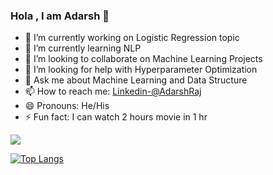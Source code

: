 ### Hola , I am Adarsh 👋

- 🔭 I’m currently working on Logistic Regression topic
- 🌱 I’m currently learning NLP
- 👯 I’m looking to collaborate on Machine Learning Projects
- 🤔 I’m looking for help with Hyperparameter Optimization
- 💬 Ask me about Machine Learning and Data Structure
- 📫 How to reach me: [Linkedin-@AdarshRaj](https://www.linkedin.com/in/adarsh-raj-82269016a/)
- 😄 Pronouns: He/His
- ⚡ Fun fact: I can watch 2 hours movie in 1 hr

<img src="https://github-readme-stats.vercel.app/api?username=AdarshRaj9&&show_icons=true&title_color=151515&icon_color=bb2acf&text_color=151515&bg_color=E2DFF4">

<!-- <a href="https://github.com/AdarshRaj9/github-readme-stats">
  <img align="center" src="https://github-readme-stats.vercel.app/api/pin/?username=AdarshRaj9&repo=github-readme-stats" />
</a>
<a href="https://github.com/AdarshRaj9/convoychat">
  <img align="center" src="https://github-readme-stats.vercel.app/api/pin/?username=AdarshRaj9&repo=convoychat" />
</a>
 -->
 
 [![Top Langs](https://github-readme-stats.vercel.app/api/top-langs/?username=AdarshRaj9)](https://github.com/AdarshRaj9/github-readme-stats)

